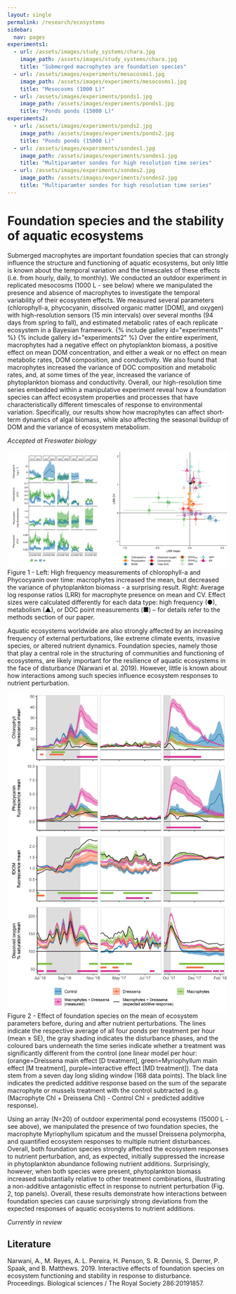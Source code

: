```yaml
---
layout: single
permalink: /research/ecosystems
sidebar:
  nav: pages
experiments1:
  - url: /assets/images/study_systems/chara.jpg
    image_path: /assets/images/study_systems/chara.jpg
    title: "Submerged macrophytes are foundation species"
  - url: /assets/images/experiments/mesocosms1.jpg
    image_path: /assets/images/experiments/mesocosms1.jpg
    title: "Mesocosms (1000 L)"
  - url: /assets/images/experiments/ponds1.jpg
    image_path: /assets/images/experiments/ponds1.jpg
    title: "Ponds ponds (15000 L)"
experiments2:
  - url: /assets/images/experiments/ponds2.jpg
    image_path: /assets/images/experiments/ponds2.jpg
    title: "Ponds ponds (15000 L)"
  - url: /assets/images/experiments/sondes1.jpg
    image_path: /assets/images/experiments/sondes1.jpg
    title: "Multiparamter sondes for high resolution time series"
  - url: /assets/images/experiments/sondes2.jpg
    image_path: /assets/images/experiments/sondes2.jpg
    title: "Multiparamter sondes for high resolution time series"
---
```

# Foundation species and the stability of aquatic ecosystems

Submerged macrophytes are important foundation species that can strongly influence the structure and functioning of aquatic ecosystems, but only little is known about the temporal variation and the timescales of these effects (i.e. from hourly, daily, to monthly). We conducted an outdoor experiment in replicated mesocosms (1000 L - see below) where we manipulated the presence and absence of macrophytes to investigate the temporal variability of their ecosystem effects. We measured several parameters (chlorophyll-a, phycocyanin, dissolved organic matter [DOM], and oxygen) with high-resolution sensors (15 min intervals) over several months (94 days from spring to fall), and estimated metabolic rates of each replicate ecosystem in a Bayesian framework. 
{% include gallery id="experiments1" %}
{% include gallery id="experiments2" %}
Over the entire experiment, macrophytes had a negative effect on phytoplankton biomass, a positive effect on mean DOM concentration, and either a weak or no effect on mean metabolic rates, DOM composition, and conductivity. We also found that macrophytes increased the variance of DOC composition and metabolic rates, and, at some times of the year, increased the variance of phytoplankton biomass and conductivity. Overall, our high-resolution time series embedded within a manipulative experiment reveal how a foundation species can affect ecosystem properties and processes that have characteristically different timescales of response to environmental variation. Specifically, our results show how macrophytes can affect short-term dynamics of algal biomass, while also affecting the seasonal buildup of DOM and the variance of ecosystem metabolism.

*Accepted at Freswater biology*

<div class="res-center">
<div class="res-container">
<img class="res-img" src="/assets/images/sonde_paper1.png">
<div class="res-caption">
Figure 1 - Left: High frequency measurements of chlorophyll-a and Phycocyanin over time: macrophytes increased the mean, but decreased the variance of phytoplankton biomass - a surprising result. Right: Average log response ratios (LRR) for macrophyte presence on mean and CV. Effect sizes were calculated differently for each data type: high frequency (●), metabolism (▲), or DOC point measurements (■) – for details refer to the methods section of our paper.
</div>
</div>
</div>

Aquatic ecosystems worldwide are also strongly affected by an increasing frequency of external perturbations, like extreme climate events, invasive species, or altered nutrient dynamics. Foundation species, namely those that play a central role in the structuring of communities and functioning of ecosystems, are likely important for the resilience of aquatic ecosystems in the face of disturbance (Narwani et al. 2019). However, little is known about how interactions among such species influence ecosystem responses to nutrient perturbation. 

<div class="res-center">
<div class="res-container" style="width:500px">
<img class="res-img" src="/assets/images/sonde_paper2.png">
<div class="res-caption">
Figure 2 - Effect of foundation species on the mean of ecosystem parameters before, during and after nutrient perturbations. The lines indicate the respective average of all four ponds per treatment per hour (mean ± SE), the gray shading indicates the disturbance phases, and the coloured bars underneath the time series indicate whether a treatment was significantly different from the control (one linear model per hour: (orange=Dreissena main effect [D treatment], green=Myriophyllum main effect [M treatment], purple=interactive effect [MD treatment]). The data stem from a seven day long sliding window (168 data points). The black line indicates the predicted additive response based on the sum of the separate macrophyte or mussels treatment with the control subtracted (e.g. (Macrophyte Chl + Dreissena Chl) - Control Chl = predicted additive response). 
</div>
</div>
</div>

Using an array (N=20) of outdoor experimental pond ecosystems (15000 L - see above), we manipulated the presence of two foundation species, the macrophyte Myriophyllum spicatum and the mussel Dreissena polymorpha, and quantified ecosystem responses to multiple nutrient disturbances. Overall, both foundation species strongly affected the ecosystem responses to nutrient perturbation, and, as expected, initially suppressed the increase in phytoplankton abundance following nutrient additions. Surprisingly, however, when both species were present, phytoplankton biomass increased substantially relative to other treatment combinations, illustrating a non-additive antagonistic effect in response to nutrient perturbation (Fig. 2, top panels). Overall, these results demonstrate how interactions between foundation species can cause surprisingly strong deviations from the expected responses of aquatic ecosystems to nutrient additions. 

*Currently in review*

## Literature 

Narwani, A., M. Reyes, A. L. Pereira, H. Penson, S. R. Dennis, S. Derrer, P. Spaak, and B. Matthews. 2019. Interactive effects of foundation species on ecosystem functioning and stability in response to disturbance. Proceedings. Biological sciences / The Royal Society 286:20191857.


